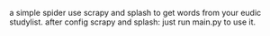 a simple spider use scrapy and splash to get words from your eudic studylist.
after config scrapy and splash: just run main.py to use it.


